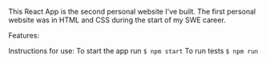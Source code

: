 This React App is the second personal website I've built. The first personal website was in HTML and CSS during the start of my SWE career.

Features:

Instructions for use:
To start the app run `$ npm start`
To run tests `$ npm run`
